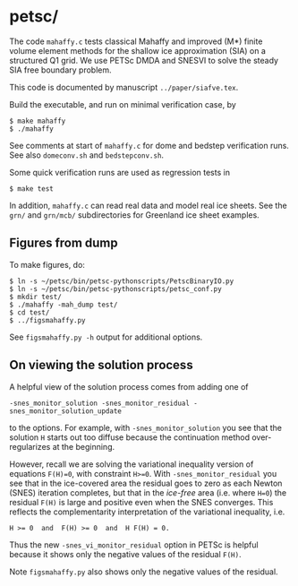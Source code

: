 petsc/
======

The code `mahaffy.c` tests classical Mahaffy and improved (M*) finite volume
element methods for the shallow ice approximation (SIA) on a structured Q1 grid.
We use PETSc DMDA and SNESVI to solve the steady SIA free boundary problem.

This code is documented by manuscript `../paper/siafve.tex`.

Build the executable, and run on minimal verification case, by

    $ make mahaffy
    $ ./mahaffy

See comments at start of `mahaffy.c` for dome and bedstep verification runs.
See also `domeconv.sh` and `bedstepconv.sh`.

Some quick verification runs are used as regression tests in

    $ make test

In addition, `mahaffy.c` can read real data and model real ice sheets.  See
the `grn/` and `grn/mcb/` subdirectories for Greenland ice sheet examples.

Figures from dump
-----------------

To make figures, do:

    $ ln -s ~/petsc/bin/petsc-pythonscripts/PetscBinaryIO.py
    $ ln -s ~/petsc/bin/petsc-pythonscripts/petsc_conf.py
    $ mkdir test/
    $ ./mahaffy -mah_dump test/
    $ cd test/
    $ ../figsmahaffy.py

See `figsmahaffy.py -h` output for additional options.

On viewing the solution process
-------------------------------

A helpful view of the solution process comes from adding one of

    -snes_monitor_solution -snes_monitor_residual -snes_monitor_solution_update

to the options.  For example, with `-snes_monitor_solution` you see that the
solution `H` starts out too diffuse because the continuation method
over-regularizes at the beginning.

However, recall we are solving the variational inequality version of equations
`F(H)=0`, with constraint `H>=0`.  With `-snes_monitor_residual` you see that
in the ice-covered area the residual goes to zero as each Newton (SNES)
iteration completes, but that in the _ice-free_ area (i.e. where `H=0`) the
residual `F(H)` is large and positive even when the SNES converges.  This
reflects the complementarity interpretation of the variational inequality, i.e.

    H >= 0  and  F(H) >= 0  and  H F(H) = 0.

Thus the new `-snes_vi_monitor_residual` option in PETSc is helpful because it
shows only the negative values of the residual `F(H)`.

Note `figsmahaffy.py` also shows only the negative values of the residual.

